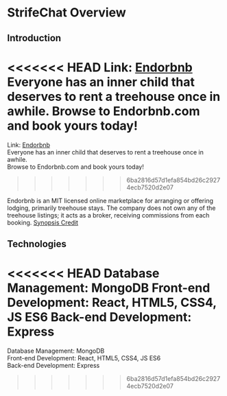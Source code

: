# StrifeChat Overview
## Introduction
<<<<<<< HEAD
Link: [Endorbnb](https://endorbnb.herokuapp.com/)
Everyone has an inner child that deserves to rent a treehouse once in awhile.
Browse to Endorbnb.com and book yours today!
=======
Link: [Endorbnb](https://endorbnb.herokuapp.com/)  
Everyone has an inner child that deserves to rent a treehouse once in awhile.  
Browse to Endorbnb.com and book yours today!  
>>>>>>> 6ba2816d57d1efa854bd26c29274ecb7520d2e07

Endorbnb is an MIT licensed online marketplace for arranging or offering lodging, primarily treehouse stays. The company does not own any of the treehouse listings; it acts as a broker, receiving commissions from each booking. [Synopsis Credit](https://en.wikipedia.org/wiki/Airbnb)

## Technologies
<<<<<<< HEAD
Database Management: MongoDB
Front-end Development: React, HTML5, CSS4, JS ES6
Back-end Development: Express
=======
Database Management: MongoDB  
Front-end Development: React, HTML5, CSS4, JS ES6  
Back-end Development: Express  
 
>>>>>>> 6ba2816d57d1efa854bd26c29274ecb7520d2e07
